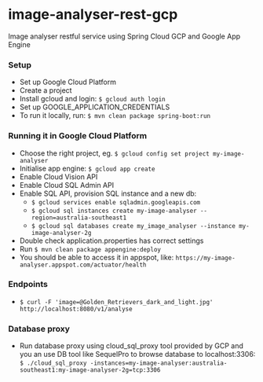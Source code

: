 # image-analyser-rest-gcp
Image analyser restful service using Spring Cloud GCP and Google App Engine

### Setup
* Set up Google Cloud Platform
* Create a project
* Install gcloud and login: `$ gcloud auth login`
* Set up GOOGLE_APPLICATION_CREDENTIALS
* To run it locally, run: `$ mvn clean package spring-boot:run`

### Running it in Google Cloud Platform
* Choose the right project, eg. `$ gcloud config set project my-image-analyser`
* Initialise app engine: `$ gcloud app create`
* Enable Cloud Vision API
* Enable Cloud SQL Admin API
* Enable SQL API, provision SQL instance and a new db:
  - `$ gcloud services enable sqladmin.googleapis.com`
  - `$ gcloud sql instances create my-image-analyser --region=australia-southeast1`
  - `$ gcloud sql databases create my_image_analyser --instance my-image-analyser-2g`
* Double check application.properties has correct settings
* Run `$ mvn clean package appengine:deploy`
* You should be able to access it in appspot, like: `https://my-image-analyser.appspot.com/actuator/health`

### Endpoints
* `$ curl -F 'image=@Golden_Retrievers_dark_and_light.jpg' http://localhost:8080/v1/analyse`

### Database proxy
* Run database proxy using cloud_sql_proxy tool provided by GCP and you an use DB tool like SequelPro to browse database to localhost:3306:
`$ ./cloud_sql_proxy -instances=my-image-analyser:australia-southeast1:my-image-analyser-2g=tcp:3306`
